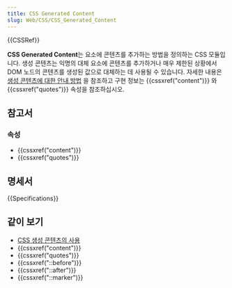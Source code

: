 ```yaml
---
title: CSS Generated Content
slug: Web/CSS/CSS_Generated_Content
---
```


{{CSSRef}}

**CSS Generated Content**는 요소에 콘텐츠를 추가하는 방법을 정의하는 CSS 모듈입니다. 생성 콘텐츠는 익명의 대체 요소에 콘텐츠를 추가하거나 매우 제한된 상황에서 DOM 노드의 콘텐츠를 생성된 값으로 대체하는 데 사용될 수 있습니다.
자세한 내용은 [생성 콘텐츠에 대한 안내 방법](/ko/docs/Learn/CSS/Howto/Generated_content) 을 참조하고 구현 정보는 {{cssxref("content")}} 와 {{cssxref("quotes")}} 속성을 참조하십시오.

## 참고서

### 속성

- {{cssxref("content")}}
- {{cssxref("quotes")}}

## 명세서

{{Specifications}}

## 같이 보기

- [CSS 생성 콘텐츠의 사용](/ko/docs/Learn/CSS/Howto/Generated_content)
- {{cssxref("content")}}
- {{cssxref("quotes")}}
- {{cssxref("::before")}}
- {{cssxref("::after")}}
- {{cssxref("::marker")}}
